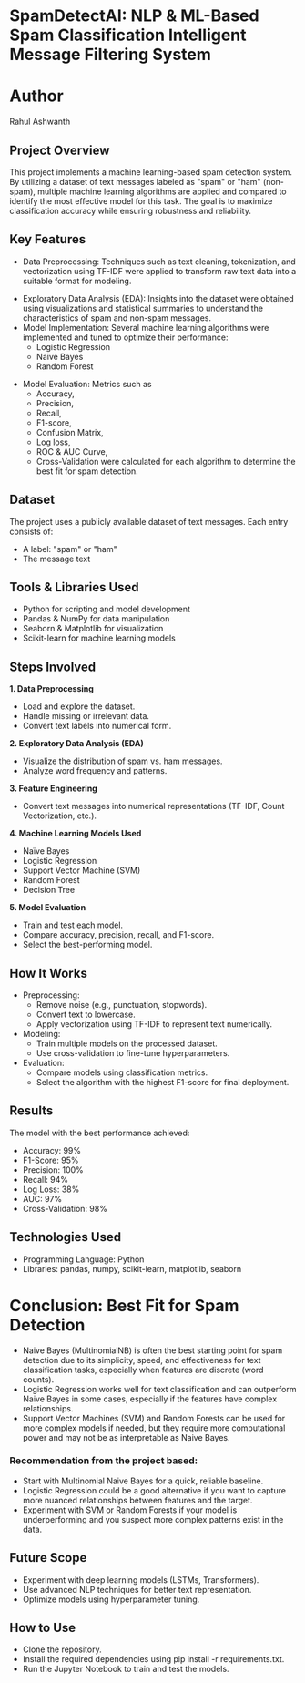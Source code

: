 # SpamDetectAI: NLP & ML-Based Spam Classification Intelligent Message Filtering System 
# Author

Rahul Ashwanth
## Project Overview
This project implements a machine learning-based spam detection system. By utilizing a dataset of text messages labeled as "spam" or "ham" (non-spam), multiple machine learning algorithms are applied and compared to identify the most effective model for this task. The goal is to maximize classification accuracy while ensuring robustness and reliability.
## Key Features
- Data Preprocessing: Techniques such as text cleaning, tokenization, and vectorization using TF-IDF were applied to transform raw text data into a suitable format for modeling.
* Exploratory Data Analysis (EDA): Insights into the dataset were obtained using visualizations and statistical summaries to understand the characteristics of spam and non-spam messages.
* Model Implementation: Several machine learning algorithms were implemented and tuned to optimize their performance:
  - Logistic Regression
  - Naive Bayes
  - Random Forest
- Model Evaluation: Metrics such as
  - Accuracy,
  - Precision,
  - Recall, 
  - F1-score,
  - Confusion Matrix,
  - Log loss,
  - ROC & AUC Curve,
  - Cross-Validation were calculated for each algorithm to determine the best fit for spam detection.
## Dataset
The project uses a publicly available dataset of text messages. Each entry consists of:
- A label: "spam" or "ham"
- The message text
## Tools & Libraries Used
- Python for scripting and model development
- Pandas & NumPy for data manipulation
- Seaborn & Matplotlib for visualization
- Scikit-learn for machine learning models
## Steps Involved
**1. Data Preprocessing**
- Load and explore the dataset.
- Handle missing or irrelevant data.
- Convert text labels into numerical form.
  
**2. Exploratory Data Analysis (EDA)**
- Visualize the distribution of spam vs. ham messages.
- Analyze word frequency and patterns.
  
**3. Feature Engineering**
- Convert text messages into numerical representations (TF-IDF, Count Vectorization, etc.).
  
**4. Machine Learning Models Used**
- Naïve Bayes
- Logistic Regression
- Support Vector Machine (SVM)
- Random Forest
- Decision Tree
  
**5. Model Evaluation**
- Train and test each model.
- Compare accuracy, precision, recall, and F1-score.
- Select the best-performing model.
## How It Works
- Preprocessing:
  - Remove noise (e.g., punctuation, stopwords).
  - Convert text to lowercase.
  - Apply vectorization using TF-IDF to represent text numerically.
- Modeling:
  - Train multiple models on the processed dataset.
  - Use cross-validation to fine-tune hyperparameters.
- Evaluation:
  - Compare models using classification metrics.
  - Select the algorithm with the highest F1-score for final deployment.
## Results
The model with the best performance achieved:
- Accuracy: 99%
- F1-Score: 95%
- Precision: 100%
- Recall: 94%
- Log Loss: 38%
- AUC: 97%
- Cross-Validation: 98%

## Technologies Used
- Programming Language: Python
- Libraries: pandas, numpy, scikit-learn, matplotlib, seaborn
 
# Conclusion: Best Fit for Spam Detection
* Naive Bayes (MultinomialNB) is often the best starting point for spam detection due to its simplicity, speed, and effectiveness for text classification tasks, especially when features are discrete (word counts).
* Logistic Regression works well for text classification and can outperform Naive Bayes in some cases, especially if the features have complex relationships.
* Support Vector Machines (SVM) and Random Forests can be used for more complex models if needed, but they require more computational power and may not be as interpretable as Naive Bayes.
### Recommendation from the project based:
* Start with Multinomial Naive Bayes for a quick, reliable baseline.
* Logistic Regression could be a good alternative if you want to capture more nuanced relationships between features and the target.
* Experiment with SVM or Random Forests if your model is underperforming and you suspect more complex patterns exist in the data.
## Future Scope
- Experiment with deep learning models (LSTMs, Transformers).
- Use advanced NLP techniques for better text representation.
- Optimize models using hyperparameter tuning.
## How to Use
- Clone the repository.
- Install the required dependencies using pip install -r requirements.txt.
- Run the Jupyter Notebook to train and test the models.


